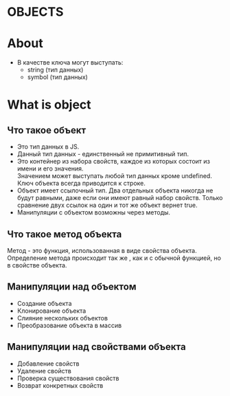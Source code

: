 # OBJECTS

# About
- В качестве ключа могут выступать:
  - string (тип данных)
  - symbol (тип данных)





































# What is object

## Что такое объект

- Это тип данных в JS.
- Данный тип данных - единственный не примитивный тип.
- Это контейнер из набора свойств, каждое из которых состоит из имени и его значения.  
Значением может выступать любой тип данных кроме undefined.  
Ключ объекта всегда приводится к строке.
- Объект имеет ссылочный тип. Два отдельных объекта никогда не будут равными, даже если они имеют равный набор свойств. Только сравнение двух ссылок на один и тот же объект вернет true.
- Манипуляции с объектом возможны через методы.

## Что такое метод объекта

Метод - это функция, использованная в виде свойства объекта.  
Определение метода происходит так же , как и с обычной функцией, но в свойстве объекта.

## Манипуляции над объектом

- Создание объекта
- Клонирование объекта
- Слияние нескольких объектов
- Преобразование объекта в массив

## Манипуляции над свойствами объекта

- Добавление свойств
- Удаление свойств
- Проверка существования свойств
- Возврат конкретных свойств